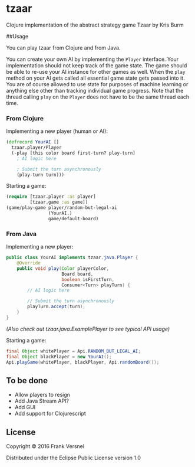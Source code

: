 # tzaar

Clojure implementation of the abstract strategy game Tzaar by Kris Burm

##Usage

You can play tzaar from Clojure and from Java.

You can create your own AI by implementing the `Player` interface.
Your implementation should not keep track of the game state.
The game should be able to re-use your AI instance for other games as well.
When the `play` method on your AI
gets called all essential game state gets passed into it.
You are of course allowed to use state for purposes of machine learning or anything
else other than tracking individual game progress.
Note that the thread calling `play` on the `Player` does not have to be the same
thread each time.

### From Clojure

Implementing a new player (human or AI):

```clojure
(defrecord YourAI []
  tzaar.player/Player
  (-play [this color board first-turn? play-turn]
    ; AI logic here

    ; Submit the turn asynchronously
    (play-turn turn)))
```

Starting a game:

```clojure
(require [tzaar.player :as player]
         [tzaar.game :as game])
(game/play-game player/random-but-legal-ai
                (YourAI.)
                game/default-board)
```

### From Java

Implementing a new player:

```java
public class YourAI implements tzaar.java.Player {
    @Override
    public void play(Color playerColor,
                     Board board,
                     boolean isFirstTurn,
                     Consumer<Turn> playTurn) {
        // AI logic here

        // Submit the turn asynchronously
        playTurn.accept(turn);
    }
}
```
*(Also check out tzaar.java.ExamplePlayer to see typical API usage)*

Starting a game:
```java
final Object whitePlayer = Api.RANDOM_BUT_LEGAL_AI;
final Object blackPlayer = new YourAI();
Api.playGame(whitePlayer, blackPlayer, Api.randomBoard());
```

## To be done

- Allow players to resign
- Add Java Stream API?
- Add GUI
- Add support for Clojurescript

## License

Copyright © 2016 Frank Versnel

Distributed under the Eclipse Public License version 1.0
